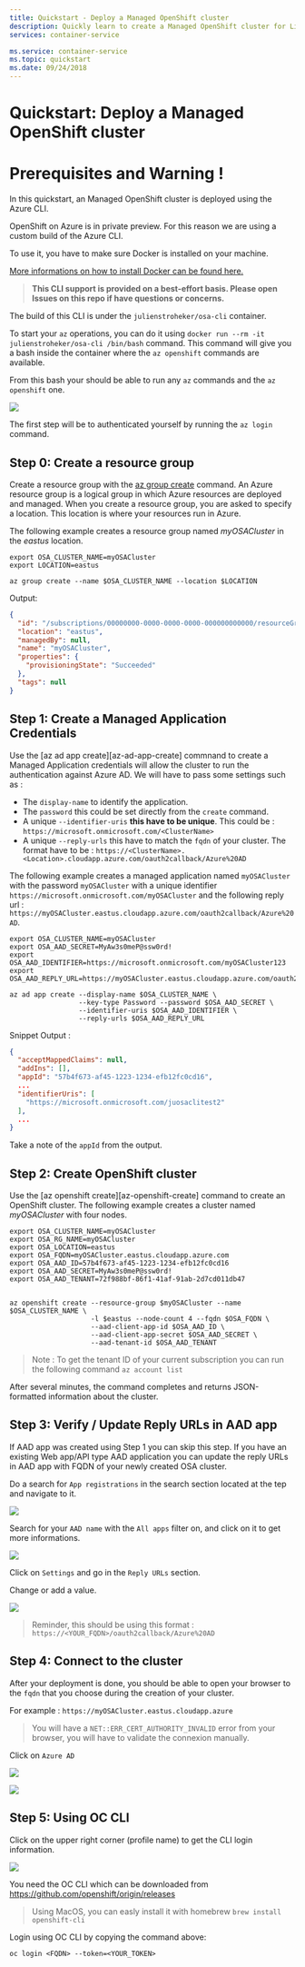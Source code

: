 ```yaml
---
title: Quickstart - Deploy a Managed OpenShift cluster
description: Quickly learn to create a Managed OpenShift cluster for Linux containers with the Azure CLI.
services: container-service

ms.service: container-service
ms.topic: quickstart
ms.date: 09/24/2018
---
```


# Quickstart: Deploy a Managed OpenShift cluster

# Prerequisites and Warning !

In this quickstart, an Managed OpenShift cluster is deployed using the Azure CLI.

OpenShift on Azure is in private preview. For this reason we are using a custom build of the Azure CLI.

To use it, you have to make sure Docker is installed on your machine.

[More informations on how to install Docker can be found here.](https://docs.docker.com/install/)

> **This CLI support is provided on a best-effort basis. Please open Issues on this repo if have questions or concerns.**

The build of this CLI is under the `julienstroheker/osa-cli` container.

To start your `az` operations, you can do it using `docker run --rm -it julienstroheker/osa-cli /bin/bash` command. This command will give you a bash inside the container where the `az openshift` commands are available.

From this bash your should be able to run any `az` commands and the `az openshift` one.

![](./medias/OSA_AZ_CLI.png)

The first step will be to authenticated yourself by running the `az login` command.

## Step 0: Create a resource group

Create a resource group with the [az group create][az-group-create] command. An Azure resource group is a logical group in which Azure resources are deployed and managed. When you create a resource group, you are asked to specify a location. This location is where your resources run in Azure.

The following example creates a resource group named *myOSACluster* in the *eastus* location.

```azurecli-interactive
export OSA_CLUSTER_NAME=myOSACluster
export LOCATION=eastus

az group create --name $OSA_CLUSTER_NAME --location $LOCATION
```

Output:

```json
{
  "id": "/subscriptions/00000000-0000-0000-0000-000000000000/resourceGroups/myOSACluster",
  "location": "eastus",
  "managedBy": null,
  "name": "myOSACluster",
  "properties": {
    "provisioningState": "Succeeded"
  },
  "tags": null
}
```

## Step 1: Create a Managed Application Credentials

Use the [az ad app create][az-ad-app-create] commnand to create a Managed Application credentials will allow the cluster to run the authentication against Azure AD. We will have to pass some settings such as :
- The `display-name` to identify the application.
- The `password` this could be set directly from the `create` command.
- A unique `--identifier-uris` **this have to be unique**. This could be : `https://microsoft.onmicrosoft.com/<ClusterName>`
- A unique `--reply-urls` this have to match the `fqdn` of your cluster. The format have to be : `https://<ClusterName>.<Location>.cloudapp.azure.com/oauth2callback/Azure%20AD`

The following example creates a managed application named `myOSACluster` with the password `myOSACluster` with a unique identifier `https://microsoft.onmicrosoft.com/myOSACluster` and the following reply url : `https://myOSACluster.eastus.cloudapp.azure.com/oauth2callback/Azure%20AD`.

```azurecli-interactive
export OSA_CLUSTER_NAME=myOSACluster
export OSA_AAD_SECRET=MyAw3s0meP@ssw0rd!
export OSA_AAD_IDENTIFIER=https://microsoft.onmicrosoft.com/myOSACluster123
export OSA_AAD_REPLY_URL=https://myOSACluster.eastus.cloudapp.azure.com/oauth2callback/Azure%20AD

az ad app create --display-name $OSA_CLUSTER_NAME \
                 --key-type Password --password $OSA_AAD_SECRET \
                 --identifier-uris $OSA_AAD_IDENTIFIER \
                 --reply-urls $OSA_AAD_REPLY_URL
```

Snippet Output :

```json
{
  "acceptMappedClaims": null,
  "addIns": [],
  "appId": "57b4f673-af45-1223-1234-efb12fc0cd16",
  ...
  "identifierUris": [
    "https://microsoft.onmicrosoft.com/juosaclitest2"
  ],
  ...
}
```

Take a note of the `appId` from the output.

## Step 2: Create OpenShift cluster

Use the [az openshift create][az-openshift-create] command to create an OpenShift cluster. 
The following example creates a cluster named *myOSACluster* with four nodes.

```azurecli-interactive
export OSA_CLUSTER_NAME=myOSACluster
export OSA_RG_NAME=myOSACluster
export OSA_LOCATION=eastus
export OSA_FQDN=myOSACluster.eastus.cloudapp.azure.com
export OSA_AAD_ID=57b4f673-af45-1223-1234-efb12fc0cd16
export OSA_AAD_SECRET=MyAw3s0meP@ssw0rd!
export OSA_AAD_TENANT=72f988bf-86f1-41af-91ab-2d7cd011db47


az openshift create --resource-group $myOSACluster --name $OSA_CLUSTER_NAME \
                    -l $eastus --node-count 4 --fqdn $OSA_FQDN \
                    --aad-client-app-id $OSA_AAD_ID \ 
                    --aad-client-app-secret $OSA_AAD_SECRET \
                    --aad-tenant-id $OSA_AAD_TENANT
```

> Note : To get the tenant ID of your current subscription you can run the following command `az account list`

After several minutes, the command completes and returns JSON-formatted information about the cluster.

## Step 3: Verify / Update Reply URLs in AAD app

If AAD app was created using Step 1 you can skip this step. If you have an existing Web app/API type AAD application you can update the reply URLs in AAD app with FQDN of your newly created OSA cluster. 

Do a search for `App registrations` in the search section located at the tep and navigate to it.

![](./medias/OSA_APP_Portal.png)

Search for your `AAD name` with the `All apps` filter on, and click on it to get more informations.

![](./medias/OSA_APP_Infos.png)

Click on `Settings` and go in the `Reply URLs` section. 

Change or add a value. 

![](./medias/OSA_ReplyURL.png)

> Reminder, this should be using this format : `https://<YOUR_FQDN>/oauth2callback/Azure%20AD`

## Step 4: Connect to the cluster

After your deployment is done, you should be able to open your browser to the `fqdn` that you choose during the creation of your cluster.

For example : `https://myOSACluster.eastus.cloudapp.azure`

> You will have a `NET::ERR_CERT_AUTHORITY_INVALID` error from your browser, you will have to validate the connexion manually.

Click on `Azure AD`

![](./medias/OSA_Auth.png)

![](./medias/OSA_Console.png)

## Step 5: Using OC CLI
Click on the upper right corner (profile name) to get the CLI login information. 

![](./medias/OSA_CLI.png)

You need the OC CLI which can be downloaded from https://github.com/openshift/origin/releases

> Using MacOS, you can easly install it with homebrew `brew install openshift-cli
`
 
Login using OC CLI by copying the command above:
```
oc login <FQDN> --token=<YOUR_TOKEN>
```


<!-- LINKS - external -->
[OpenShift CLI]: https://github.com/openshift/origin/releases

<!-- LINKS - internal -->
[az-group-create]: /cli/azure/group#az-group-create
[az-group-delete]: /cli/azure/group#az-group-delete
[azure-cli-install]: /cli/azure/install-azure-cli
[azure-portal]: https://portal.azure.com